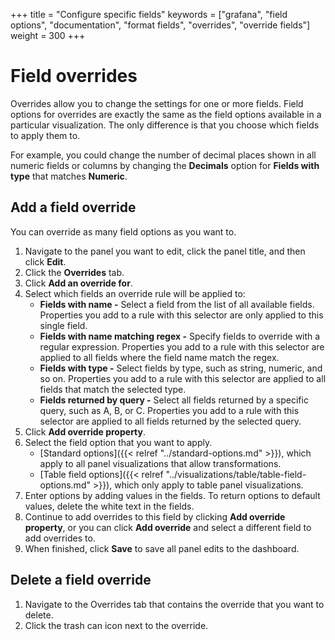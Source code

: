 +++
title = "Configure specific fields"
keywords = ["grafana", "field options", "documentation", "format fields", "overrides", "override fields"]
weight = 300
+++

# Field overrides

Overrides allow you to change the settings for one or more fields. Field options for overrides are exactly the same as the field options available in a particular visualization. The only difference is that you choose which fields to apply them to.

For example, you could change the number of decimal places shown in all numeric fields or columns by changing the **Decimals** option for **Fields with type** that matches **Numeric**. 

## Add a field override

You can override as many field options as you want to.

1. Navigate to the panel you want to edit, click the panel title, and then click **Edit**.
1. Click the **Overrides** tab.
1. Click **Add an override for**.
1. Select which fields an override rule will be applied to:
   - **Fields with name -** Select a field from the list of all available fields. Properties you add to a rule with this selector are only applied to this single field.
   - **Fields with name matching regex -** Specify fields to override with a regular expression. Properties you add to a rule with this selector are applied to all fields where the field name match the regex.
   - **Fields with type -** Select fields by type, such as string, numeric, and so on. Properties you add to a rule with this selector are applied to all fields that match the selected type.
   - **Fields returned by query -** Select all fields returned by a specific query, such as A, B, or C. Properties you add to a rule with this selector are applied to all fields returned by the selected query.
1. Click **Add override property**.
1. Select the field option that you want to apply.
   - [Standard options]({{< relref "../standard-options.md" >}}), which apply to all panel visualizations that allow transformations.
   - [Table field options]({{< relref "../visualizations/table/table-field-options.md" >}}), which only apply to table panel visualizations.
1. Enter options by adding values in the fields. To return options to default values, delete the white text in the fields.
1. Continue to add overrides to this field by clicking **Add override property**, or you can click **Add override** and select a different field to add overrides to.
1. When finished, click **Save** to save all panel edits to the dashboard.

## Delete a field override

1. Navigate to the Overrides tab that contains the override that you want to delete.
1. Click the trash can icon next to the override.

